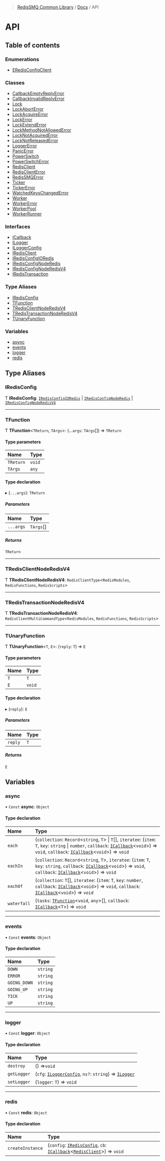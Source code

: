 > [RedisSMQ Common Library](../../README.md) / [Docs](../README.md) / API

# API

## Table of contents

### Enumerations

- [ERedisConfigClient](docs/api/enums/ERedisConfigClient.md)

### Classes

- [CallbackEmptyReplyError](docs/api/classes/CallbackEmptyReplyError.md)
- [CallbackInvalidReplyError](docs/api/classes/CallbackInvalidReplyError.md)
- [Lock](docs/api/classes/Lock.md)
- [LockAbortError](docs/api/classes/LockAbortError.md)
- [LockAcquireError](docs/api/classes/LockAcquireError.md)
- [LockError](docs/api/classes/LockError.md)
- [LockExtendError](docs/api/classes/LockExtendError.md)
- [LockMethodNotAllowedError](docs/api/classes/LockMethodNotAllowedError.md)
- [LockNotAcquiredError](docs/api/classes/LockNotAcquiredError.md)
- [LockNotReleasedError](docs/api/classes/LockNotReleasedError.md)
- [LoggerError](docs/api/classes/LoggerError.md)
- [PanicError](docs/api/classes/PanicError.md)
- [PowerSwitch](docs/api/classes/PowerSwitch.md)
- [PowerSwitchError](docs/api/classes/PowerSwitchError.md)
- [RedisClient](docs/api/classes/RedisClient.md)
- [RedisClientError](docs/api/classes/RedisClientError.md)
- [RedisSMQError](docs/api/classes/RedisSMQError.md)
- [Ticker](docs/api/classes/Ticker.md)
- [TickerError](docs/api/classes/TickerError.md)
- [WatchedKeysChangedError](docs/api/classes/WatchedKeysChangedError.md)
- [Worker](docs/api/classes/Worker.md)
- [WorkerError](docs/api/classes/WorkerError.md)
- [WorkerPool](docs/api/classes/WorkerPool.md)
- [WorkerRunner](docs/api/classes/WorkerRunner.md)

### Interfaces

- [ICallback](docs/api/interfaces/ICallback.md)
- [ILogger](docs/api/interfaces/ILogger.md)
- [ILoggerConfig](docs/api/interfaces/ILoggerConfig.md)
- [IRedisClient](docs/api/interfaces/IRedisClient.md)
- [IRedisConfigIORedis](docs/api/interfaces/IRedisConfigIORedis.md)
- [IRedisConfigNodeRedis](docs/api/interfaces/IRedisConfigNodeRedis.md)
- [IRedisConfigNodeRedisV4](docs/api/interfaces/IRedisConfigNodeRedisV4.md)
- [IRedisTransaction](docs/api/interfaces/IRedisTransaction.md)

### Type Aliases

- [IRedisConfig](docs/api/README.md#iredisconfig)
- [TFunction](docs/api/README.md#tfunction)
- [TRedisClientNodeRedisV4](docs/api/README.md#tredisclientnoderedisv4)
- [TRedisTransactionNodeRedisV4](docs/api/README.md#tredistransactionnoderedisv4)
- [TUnaryFunction](docs/api/README.md#tunaryfunction)

### Variables

- [async](docs/api/README.md#async)
- [events](docs/api/README.md#events)
- [logger](docs/api/README.md#logger)
- [redis](docs/api/README.md#redis)

## Type Aliases

### IRedisConfig

Ƭ **IRedisConfig**: [`IRedisConfigIORedis`](docs/api/interfaces/IRedisConfigIORedis.md) | [`IRedisConfigNodeRedis`](docs/api/interfaces/IRedisConfigNodeRedis.md) | [`IRedisConfigNodeRedisV4`](docs/api/interfaces/IRedisConfigNodeRedisV4.md)

---

### TFunction

Ƭ **TFunction**<`TReturn`, `TArgs`>: (...`args`: `TArgs`[]) => `TReturn`

#### Type parameters


| Name      | Type   |
| :---------- | :------- |
| `TReturn` | `void` |
| `TArgs`   | `any`  |

#### Type declaration

▸ (`...args`): `TReturn`

##### Parameters


| Name      | Type      |
| :---------- | :---------- |
| `...args` | `TArgs`[] |

##### Returns

`TReturn`

---

### TRedisClientNodeRedisV4

Ƭ **TRedisClientNodeRedisV4**: `RedisClientType`<`RedisModules`, `RedisFunctions`, `RedisScripts`>

---

### TRedisTransactionNodeRedisV4

Ƭ **TRedisTransactionNodeRedisV4**: `RedisClientMultiCommandType`<`RedisModules`, `RedisFunctions`, `RedisScripts`>

---

### TUnaryFunction

Ƭ **TUnaryFunction**<`T`, `E`>: (`reply`: `T`) => `E`

#### Type parameters


| Name | Type   |
| :----- | :------- |
| `T`  | `T`    |
| `E`  | `void` |

#### Type declaration

▸ (`reply`): `E`

##### Parameters


| Name    | Type |
| :-------- | :----- |
| `reply` | `T`  |

##### Returns

`E`

## Variables

### async

• `Const` **async**: `Object`

#### Type declaration


| Name        | Type                                                                                                                                                                                                                                                    |
| :------------ | :-------------------------------------------------------------------------------------------------------------------------------------------------------------------------------------------------------------------------------------------------------- |
| `each`      | <T>(`collection`: `Record`<`string`, `T`> \| `T`[], `iteratee`: (`item`: `T`, `key`: `string` \| `number`, `callback`: [`ICallback`](interfaces/ICallback.md)<`void`>) => `void`, `callback`: [`ICallback`](interfaces/ICallback.md)<`void`>) => `void` |
| `eachIn`    | <T>(`collection`: `Record`<`string`, `T`>, `iteratee`: (`item`: `T`, `key`: `string`, `callback`: [`ICallback`](docs/api/interfaces/ICallback.md)<`void`>) => `void`, `callback`: [`ICallback`](docs/api/interfaces/ICallback.md)<`void`>) => `void`    |
| `eachOf`    | <T>(`collection`: `T`[], `iteratee`: (`item`: `T`, `key`: `number`, `callback`: [`ICallback`](docs/api/interfaces/ICallback.md)<`void`>) => `void`, `callback`: [`ICallback`](docs/api/interfaces/ICallback.md)<`void`>) => `void`                      |
| `waterfall` | <T>(`tasks`: [`TFunction`](docs/api/README.md#tfunction)<`void`, `any`>[], `callback`: [`ICallback`](docs/api/interfaces/ICallback.md)<`T`>) => `void`                                                                                                  |

---

### events

• `Const` **events**: `Object`

#### Type declaration


| Name         | Type     |
| :------------- | :--------- |
| `DOWN`       | `string` |
| `ERROR`      | `string` |
| `GOING_DOWN` | `string` |
| `GOING_UP`   | `string` |
| `TICK`       | `string` |
| `UP`         | `string` |

---

### logger

• `Const` **logger**: `Object`

#### Type declaration


| Name        | Type                                                                                                                             |
| :------------ | :--------------------------------------------------------------------------------------------------------------------------------- |
| `destroy`   | () =>`void`                                                                                                                      |
| `getLogger` | (`cfg`: [`ILoggerConfig`](docs/api/interfaces/ILoggerConfig.md), `ns?`: `string`) => [`ILogger`](docs/api/interfaces/ILogger.md) |
| `setLogger` | <T>(`logger`: `T`) => `void`                                                                                                     |

---

### redis

• `Const` **redis**: `Object`

#### Type declaration


| Name             | Type                                                                                                                                                                             |
| :----------------- | :--------------------------------------------------------------------------------------------------------------------------------------------------------------------------------- |
| `createInstance` | (`config`: [`IRedisConfig`](docs/api/README.md#iredisconfig), `cb`: [`ICallback`](docs/api/interfaces/ICallback.md)<[`RedisClient`](docs/api/classes/RedisClient.md)>) => `void` |
